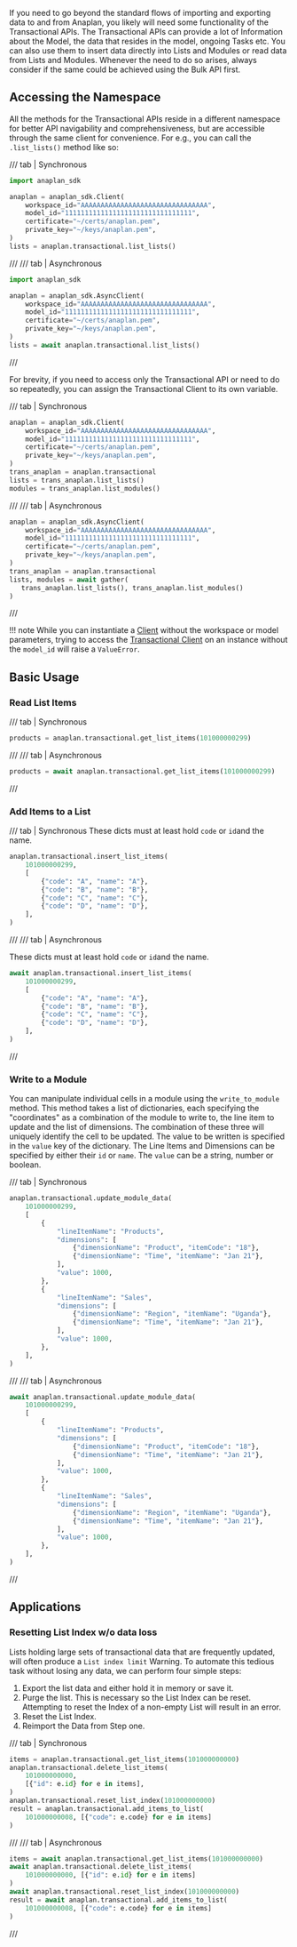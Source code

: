 If you need to go beyond the standard flows of importing and exporting data to and from Anaplan, you likely will need
some functionality of the Transactional APIs. The Transactional APIs can provide a lot of Information about the Model,
the data that resides in the model, ongoing Tasks etc. You can also use them to insert data directly into Lists and
Modules or read data from Lists and Modules. Whenever the need to do so arises, always consider if the same could be
achieved using the Bulk API first.

## Accessing the Namespace

All the methods for the Transactional APIs reside in a different namespace for better API navigability and
comprehensiveness, but are accessible through the same client for convenience. For e.g., you can call
the `.list_lists()` method like so:

/// tab | Synchronous

```python
import anaplan_sdk

anaplan = anaplan_sdk.Client(
    workspace_id="AAAAAAAAAAAAAAAAAAAAAAAAAAAAAAAA",
    model_id="11111111111111111111111111111111",
    certificate="~/certs/anaplan.pem",
    private_key="~/keys/anaplan.pem",
)
lists = anaplan.transactional.list_lists()
```

///
/// tab | Asynchronous

```python
import anaplan_sdk

anaplan = anaplan_sdk.AsyncClient(
    workspace_id="AAAAAAAAAAAAAAAAAAAAAAAAAAAAAAAA",
    model_id="11111111111111111111111111111111",
    certificate="~/certs/anaplan.pem",
    private_key="~/keys/anaplan.pem",
)
lists = await anaplan.transactional.list_lists()
```

///

For brevity, if you need to access only the Transactional API or need to do so repeatedly, you can assign the
Transactional Client to its own variable.

/// tab | Synchronous

```python
anaplan = anaplan_sdk.Client(
    workspace_id="AAAAAAAAAAAAAAAAAAAAAAAAAAAAAAAA",
    model_id="11111111111111111111111111111111",
    certificate="~/certs/anaplan.pem",
    private_key="~/keys/anaplan.pem",
)
trans_anaplan = anaplan.transactional
lists = trans_anaplan.list_lists()
modules = trans_anaplan.list_modules()
```

///
/// tab | Asynchronous

```python
anaplan = anaplan_sdk.AsyncClient(
    workspace_id="AAAAAAAAAAAAAAAAAAAAAAAAAAAAAAAA",
    model_id="11111111111111111111111111111111",
    certificate="~/certs/anaplan.pem",
    private_key="~/keys/anaplan.pem",
)
trans_anaplan = anaplan.transactional
lists, modules = await gather(
   trans_anaplan.list_lists(), trans_anaplan.list_modules()
)
```

///

!!! note
    While you can instantiate a [Client](../api/client.md) without the workspace or model parameters, trying to access
    the [Transactional Client](../api/transactional_client.md) on an instance without the `model_id` will raise a `ValueError`.

## Basic Usage

### Read List Items

/// tab | Synchronous

```python
products = anaplan.transactional.get_list_items(101000000299)
```

///
/// tab | Asynchronous

```python
products = await anaplan.transactional.get_list_items(101000000299)
```

///

### Add Items to a List

/// tab | Synchronous
These dicts must at least hold `code` or `id`and the name.

```python
anaplan.transactional.insert_list_items(
    101000000299,
    [
        {"code": "A", "name": "A"},
        {"code": "B", "name": "B"},
        {"code": "C", "name": "C"},
        {"code": "D", "name": "D"},
    ],
)
```

///
/// tab | Asynchronous

These dicts must at least hold `code` or `id`and the name.

```python
await anaplan.transactional.insert_list_items(
    101000000299,
    [
        {"code": "A", "name": "A"},
        {"code": "B", "name": "B"},
        {"code": "C", "name": "C"},
        {"code": "D", "name": "D"},
    ],
)
```

///

### Write to a Module

You can manipulate individual cells in a module using the `write_to_module` method. This method takes a list of
dictionaries, each specifying the "coordinates" as a combination of the module to write to, the line item to update and
the list of dimensions. The combination of these three will uniquely identify the cell to be updated. The value to be
written is specified in the `value` key of the dictionary. The Line Items and Dimensions can be specified by either
their `id` or `name`. The `value` can be a string, number or boolean.

/// tab | Synchronous

```python
anaplan.transactional.update_module_data(
    101000000299,
    [
        {
            "lineItemName": "Products",
            "dimensions": [
                {"dimensionName": "Product", "itemCode": "18"},
                {"dimensionName": "Time", "itemName": "Jan 21"},
            ],
            "value": 1000,
        },
        {
            "lineItemName": "Sales",
            "dimensions": [
                {"dimensionName": "Region", "itemName": "Uganda"},
                {"dimensionName": "Time", "itemName": "Jan 21"},
            ],
            "value": 1000,
        },
    ],
)

```

///
/// tab | Asynchronous

```python
await anaplan.transactional.update_module_data(
    101000000299,
    [
        {
            "lineItemName": "Products",
            "dimensions": [
                {"dimensionName": "Product", "itemCode": "18"},
                {"dimensionName": "Time", "itemName": "Jan 21"},
            ],
            "value": 1000,
        },
        {
            "lineItemName": "Sales",
            "dimensions": [
                {"dimensionName": "Region", "itemName": "Uganda"},
                {"dimensionName": "Time", "itemName": "Jan 21"},
            ],
            "value": 1000,
        },
    ],
)
```

///

## Applications

### Resetting List Index w/o data loss

Lists holding large sets of transactional data that are frequently updated, will often produce a `List index limit`
Warning. To automate this tedious task without losing any data, we can perform four simple steps:

1. Export the list data and either hold it in memory or save it.
2. Purge the list. This is necessary so the List Index can be reset. Attempting to reset the Index of a non-empty List
   will result in an error.
3. Reset the List Index.
4. Reimport the Data from Step one.

/// tab | Synchronous

```python
items = anaplan.transactional.get_list_items(101000000000)
anaplan.transactional.delete_list_items(
    101000000000,
    [{"id": e.id} for e in items],
)
anaplan.transactional.reset_list_index(101000000000)
result = anaplan.transactional.add_items_to_list(
    101000000008, [{"code": e.code} for e in items]
)
```

///
/// tab | Asynchronous

```python
items = await anaplan.transactional.get_list_items(101000000000)
await anaplan.transactional.delete_list_items(
    101000000000, [{"id": e.id} for e in items]
)
await anaplan.transactional.reset_list_index(101000000000)
result = await anaplan.transactional.add_items_to_list(
    101000000008, [{"code": e.code} for e in items]
)
```

///
